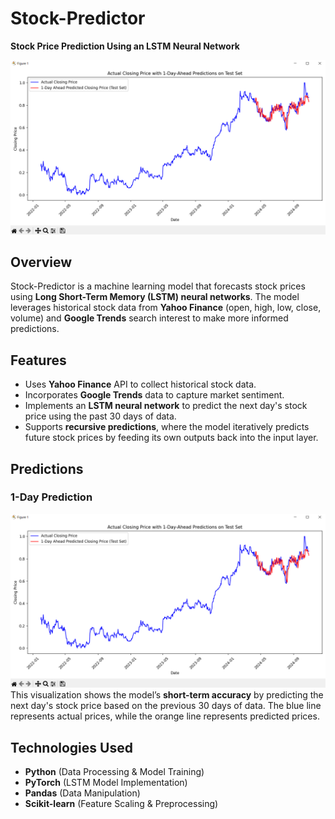 # Stock-Predictor  
**Stock Price Prediction Using an LSTM Neural Network**  

![Stock Prediction](assets/1-day-predictions.png)  

## Overview  
Stock-Predictor is a machine learning model that forecasts stock prices using **Long Short-Term Memory (LSTM) neural networks**. The model leverages historical stock data from **Yahoo Finance** (open, high, low, close, volume) and **Google Trends** search interest to make more informed predictions.  

## Features  
- Uses **Yahoo Finance** API to collect historical stock data.  
- Incorporates **Google Trends** data to capture market sentiment.  
- Implements an **LSTM neural network** to predict the next day's stock price using the past 30 days of data.  
- Supports **recursive predictions**, where the model iteratively predicts future stock prices by feeding its own outputs back into the input layer.  

## Predictions  

### **1-Day Prediction**  
![1-Day Prediction](assets/1-day-predictions.png)  
This visualization shows the model’s **short-term accuracy** by predicting the next day's stock price based on the previous 30 days of data. The blue line represents actual prices, while the orange line represents predicted prices.  

## Technologies Used  
- **Python** (Data Processing & Model Training)  
- **PyTorch** (LSTM Model Implementation)  
- **Pandas** (Data Manipulation)  
- **Scikit-learn** (Feature Scaling & Preprocessing)  
